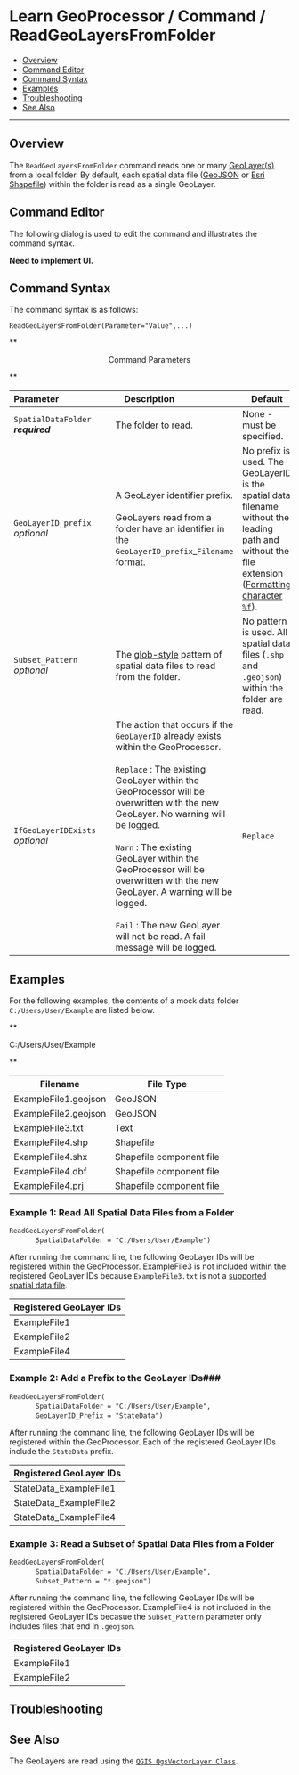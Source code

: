 # Learn GeoProcessor / Command / ReadGeoLayersFromFolder #

* [Overview](#overview)
* [Command Editor](#command-editor)
* [Command Syntax](#command-syntax)
* [Examples](#examples)
* [Troubleshooting](#troubleshooting)
* [See Also](#see-also)

-------------------------

## Overview ##

The `ReadGeoLayersFromFolder` command reads one or many [GeoLayer(s)](../../introduction#geolayer) from a local folder. By default, each spatial data file ([GeoJSON]((../../spatial-data-format-ref/GeoJSON/GeoJSON)) or [Esri Shapefile](../../spatial-data-format-ref/EsriShapefile/EsriShapefile)) within the folder is read as a single GeoLayer.

## Command Editor ##

The following dialog is used to edit the command and illustrates the command syntax.

**Need to implement UI.**

## Command Syntax ##

The command syntax is as follows:

```text
ReadGeoLayersFromFolder(Parameter="Value",...)
```
**<p style="text-align: center;">
Command Parameters
</p>**

| **Parameter**&nbsp;&nbsp;&nbsp;&nbsp;&nbsp;&nbsp;&nbsp;&nbsp;&nbsp;&nbsp;&nbsp;&nbsp;&nbsp;&nbsp;&nbsp;&nbsp;&nbsp;&nbsp;&nbsp;&nbsp; | **Description** &nbsp;&nbsp;&nbsp;&nbsp;&nbsp;&nbsp;&nbsp;&nbsp;&nbsp;&nbsp;&nbsp;&nbsp;&nbsp;&nbsp;&nbsp;&nbsp;&nbsp;&nbsp;&nbsp;&nbsp;| **Default** |
| --------------|-----------------|----------------- |
| `SpatialDataFolder` <br>  **_required_**| The folder to read. | None - must be specified. |
| `GeoLayerID_prefix`  <br> *optional* | A GeoLayer identifier prefix. <br><br> GeoLayers read from a folder have an identifier in the `GeoLayerID_prefix`_`Filename` format.| No prefix is used. The GeoLayerID is the spatial data filename without the leading path and without the file extension ([Formatting character `%f`](../../text-formatting-ref/text-formatting/#formatting-characters)). |
| `Subset_Pattern` 	 <br> *optional*| The [glob-style](https://en.wikipedia.org/wiki/Glob_(programming)) pattern of spatial data files to read from the folder.| No pattern is used. All spatial data files (`.shp` and `.geojson`) within the folder are read.|
|`IfGeoLayerIDExists`<br> *optional*|The action that occurs if the `GeoLayerID` already exists within the GeoProcessor. <br><br> `Replace` : The existing GeoLayer within the GeoProcessor will be overwritten with the new GeoLayer. No warning will be logged.<br><br> `Warn` : The existing GeoLayer within the GeoProcessor will be overwritten with the new GeoLayer. A warning will be logged. <br><br> `Fail` : The new GeoLayer will not be read. A fail message will be logged. | `Replace` |


## Examples ##

For the following examples, the contents of a mock data folder `C:/Users/User/Example` are listed below.

**<p style="text-align: left;">
C:/Users/User/Example
</p>**

|Filename|File Type|
| ---- | ----|
| ExampleFile1.geojson | GeoJSON |
| ExampleFile2.geojson | GeoJSON |
| ExampleFile3.txt 	   | Text 	 |
| ExampleFile4.shp     | Shapefile	|
| ExampleFile4.shx		| Shapefile component file|
| ExampleFile4.dbf		| Shapefile component file |
| ExampleFile4.prj 		| Shapefile component file |

### Example 1: Read All Spatial Data Files from a Folder ###

`ReadGeoLayersFromFolder(`<br>
&nbsp;&nbsp;&nbsp;&nbsp;&nbsp;&nbsp;&nbsp;&nbsp;&nbsp;&nbsp;&nbsp;&nbsp;`SpatialDataFolder = "C:/Users/User/Example")`<br>

After running the command line, the following GeoLayer IDs will be registered within the GeoProcessor. ExampleFile3 is not included within the registered GeoLayer IDs because `ExampleFile3.txt` is not a [supported spatial data file](../../spatial-data-format-ref/overview). 

|Registered GeoLayer IDs|
|------|
|ExampleFile1|
|ExampleFile2|
|ExampleFile4|

### Example 2: Add a Prefix to the GeoLayer IDs###

`ReadGeoLayersFromFolder(`<br>
&nbsp;&nbsp;&nbsp;&nbsp;&nbsp;&nbsp;&nbsp;&nbsp;&nbsp;&nbsp;&nbsp;&nbsp;`SpatialDataFolder = "C:/Users/User/Example",`<br>
&nbsp;&nbsp;&nbsp;&nbsp;&nbsp;&nbsp;&nbsp;&nbsp;&nbsp;&nbsp;&nbsp;&nbsp;`GeoLayerID_Prefix = "StateData")`<br>

After running the command line, the following GeoLayer IDs will be registered within the GeoProcessor. Each of the registered GeoLayer IDs include the `StateData` prefix.

|Registered GeoLayer IDs|
|------|
|StateData_ExampleFile1|
|StateData_ExampleFile2|
|StateData_ExampleFile4|

### Example 3: Read a Subset of Spatial Data Files from a Folder ###

`ReadGeoLayersFromFolder(`<br>
&nbsp;&nbsp;&nbsp;&nbsp;&nbsp;&nbsp;&nbsp;&nbsp;&nbsp;&nbsp;&nbsp;&nbsp;`SpatialDataFolder = "C:/Users/User/Example",`<br>
&nbsp;&nbsp;&nbsp;&nbsp;&nbsp;&nbsp;&nbsp;&nbsp;&nbsp;&nbsp;&nbsp;&nbsp;`Subset_Pattern = "*.geojson")`<br>

After running the command line, the following GeoLayer IDs will be registered within the GeoProcessor. ExampleFile4 is not included in the registered GeoLayer IDs becasue the `Subset_Pattern` parameter only includes files that end in `.geojson`. 

|Registered GeoLayer IDs|
|------|
|ExampleFile1|
|ExampleFile2|



## Troubleshooting ##

## See Also ##

The GeoLayers are read using the [`QGIS QgsVectorLayer Class`](https://qgis.org/api/classQgsVectorLayer.html).
